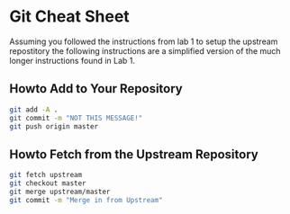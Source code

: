 # Git Cheat Sheet

Assuming you followed the instructions from lab 1 to setup the upstream repostitory the following instructions are a simplified version of the much longer instructions found in Lab 1.

## Howto Add to Your Repository

```bash
git add -A .
git commit -m "NOT THIS MESSAGE!"
git push origin master
```

## Howto Fetch from the Upstream Repository

```bash
git fetch upstream
git checkout master
git merge upstream/master
git commit -m "Merge in from Upstream"
```

